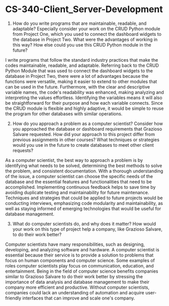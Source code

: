 # CS-340-Client_Server-Development

1. How do you write programs that are maintainable, readable, and adaptable? Especially consider your work on the CRUD Python module from Project One, which you used to connect the dashboard widgets to the database in Project Two. What were the advantages of working in this way? How else could you use this CRUD Python module in the future?

I write programs that follow the standard industry practices that make the codes maintainable, readable, and adaptable. Referring back to the CRUD Python Module that was used to connect the dashboard widgets to the database in Project Two, there were a lot of advantages because the functions were versatile, making it easier to extend to other modules that can be used in the future. Furthermore, with the clear and descriptive variable names, the code's readability was enhanced, making analyzing and interpreting the values effortless. Identifying the variables means it will also be straightforward for their purpose and how each variable connects. Since the CRUD module is flexible and highly adaptive, it would be simple to reuse the program for other databases with similar operations. 

2. How do you approach a problem as a computer scientist? Consider how you approached the database or dashboard requirements that Grazioso Salvare requested. How did your approach to this project differ from previous assignments in other courses? What techniques or strategies would you use in the future to create databases to meet other client requests?

As a computer scientist, the best way to approach a problem is by identifying what needs to be solved, determining the best methods to solve the problem, and consistent documentation. With a thorough understanding of the issue, a computer scientist can choose the specific needs of the database and the essential features and functionalities that need to be accomplished. Implementing continuous feedback helps to save time by avoiding duplicate testing and maintainability for future maintenance. Techniques and strategies that could be applied to future projects would be conducting interviews, emphasizing code modularity and maintainability, as well as staying informed of emerging technologies that would be useful for database management.

3. What do computer scientists do, and why does it matter? How would your work on this type of project help a company, like Grazioso Salvare, to do their work better?

Computer scientists have many responsibilities, such as designing, developing, and analyzing software and hardware. A computer scientist is essential because their service is to provide a solution to problems that focus on human components and computer science. Some examples of roles computer scientists play focus on communication, education, and entertainment. Being in the field of computer science benefits companies similar to Grazioso Salvare to do their work better by stressing the importance of data analysis and database management to make their company more efficient and productive. Without computer scientists, companies could lack an understanding of automation and acquire user-friendly interfaces that can improve and scale one's company.
